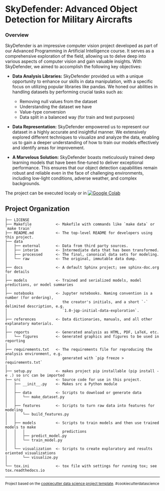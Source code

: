 SkyDefender: Advanced Object Detection for Military Aircrafts
==============================
### Overview
SkyDefender is an impressive computer vision project developed as part of our Advanced Programming in Artificial Intelligence course. It serves as a comprehensive exploration of the field, allowing us to delve deep into various aspects of computer vision and gain valuable insights. With SkyDefender, we aimed to accomplish the following key objectives:

- **Data Analysis Libraries:** SkyDefender provided us with a unique opportunity to enhance our skills in data manipulation, with a specific focus on utilizing popular libraries like pandas. We honed our abilities in handling datasets by performing crucial tasks such as:
    - Removing null values from the dataset
    - Understanding the dataset we have
    - Value-type conversion
    - Data split in a balanced way (for train and test purposes)

- **Data Representation:** SkyDefender empowered us to represent our dataset in a highly accurate and insightful manner. We extensively explored different techniques to visualize and analyze the data, enabling us to gain a deeper understanding of how to train our models effectively and identify areas for improvement.

- **A Marvelous Solution:** SkyDefender boasts meticulously trained deep learning models that have been fine-tuned to deliver exceptional performance. This ensures that our object detection capabilities remain robust and reliable even in the face of challenging environments, including low-light conditions, adverse weather, and complex backgrounds.


The project can be executed localy or in <a href="https://colab.research.google.com/github/marcgj/sky-defender/blob/main/notebooks/SkyDefender.ipynb"><img src="https://colab.research.google.com/assets/colab-badge.svg" alt="Google Colab"></a>

Project Organization
------------

    ├── LICENSE
    ├── Makefile           <- Makefile with commands like `make data` or `make train`
    ├── README.md          <- The top-level README for developers using this project.
    ├── data
    │   ├── external       <- Data from third party sources.
    │   ├── interim        <- Intermediate data that has been transformed.
    │   ├── processed      <- The final, canonical data sets for modeling.
    │   └── raw            <- The original, immutable data dump.
    │
    ├── docs               <- A default Sphinx project; see sphinx-doc.org for details
    │
    ├── models             <- Trained and serialized models, model predictions, or model summaries
    │
    ├── notebooks          <- Jupyter notebooks. Naming convention is a number (for ordering),
    │                         the creator's initials, and a short `-` delimited description, e.g.
    │                         `1.0-jqp-initial-data-exploration`.
    │
    ├── references         <- Data dictionaries, manuals, and all other explanatory materials.
    │
    ├── reports            <- Generated analysis as HTML, PDF, LaTeX, etc.
    │   └── figures        <- Generated graphics and figures to be used in reporting
    │
    ├── requirements.txt   <- The requirements file for reproducing the analysis environment, e.g.
    │                         generated with `pip freeze > requirements.txt`
    │
    ├── setup.py           <- makes project pip installable (pip install -e .) so src can be imported
    ├── src                <- Source code for use in this project.
    │   ├── __init__.py    <- Makes src a Python module
    │   │
    │   ├── data           <- Scripts to download or generate data
    │   │   └── make_dataset.py
    │   │
    │   ├── features       <- Scripts to turn raw data into features for modeling
    │   │   └── build_features.py
    │   │
    │   ├── models         <- Scripts to train models and then use trained models to make
    │   │   │                 predictions
    │   │   ├── predict_model.py
    │   │   └── train_model.py
    │   │
    │   └── visualization  <- Scripts to create exploratory and results oriented visualizations
    │       └── visualize.py
    │
    └── tox.ini            <- tox file with settings for running tox; see tox.readthedocs.io


--------

<p><small>Project based on the <a target="_blank" href="https://drivendata.github.io/cookiecutter-data-science/">cookiecutter data science project template</a>. #cookiecutterdatascience</small></p>
